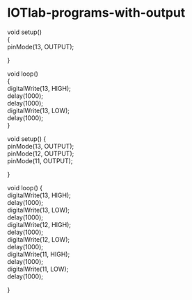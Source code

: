 # IOTlab-programs-with-output

void setup()<br>
{<br>
  pinMode(13, OUTPUT);<br>

}<br>

void loop() <br>
{<br>
  digitalWrite(13, HIGH);<br>
  delay(1000);<br>
  delay(1000);<br>
  digitalWrite(13, LOW);<br>
  delay(1000);<br>
}<br>


void setup() {<br>
 pinMode(13, OUTPUT);<br>
 pinMode(12, OUTPUT);<br>
 pinMode(11, OUTPUT);<br>

}<br>

void loop() {<br>
  digitalWrite(13, HIGH);<br>
  delay(1000);<br>
  digitalWrite(13, LOW);<br>
  delay(1000);<br>
  digitalWrite(12, HIGH);<br>
  delay(1000);<br>
  digitalWrite(12, LOW);<br>
  delay(1000);<br>
  digitalWrite(11, HIGH);<br>
  delay(1000);<br>
  digitalWrite(11, LOW);<br>
  delay(1000);<br>

}<br>
